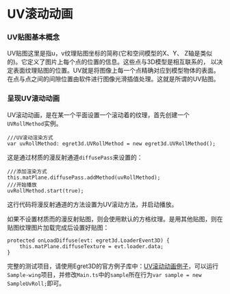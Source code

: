 # UV滚动动画    
     
### UV贴图基本概念   
UV贴图这里是指u，v纹理贴图坐标的简称(它和空间模型的X、Y、 Z轴是类似的)。它定义了图片上每个点的位置的信息。这些点与3D模型是相互联系的， 以决定表面纹理贴图的位置。UV就是将图像上每一个点精确对应到模型物体的表面。在点与点之间的间隙位置由软件进行图像光滑插值处理。这就是所谓的UV贴图。      

### 呈现UV滚动动画
UV滚动动画，是在某一个平面设置一个滚动着的纹理，首先创建一个`UVRollMethod`实例。   
```
///UV滚动渲染方式
var uvRollMethod: egret3d.UVRollMethod = new egret3d.UVRollMethod();
```
这是通过材质的漫反射通道`diffusePass`来设置的：      
```
///添加渲染方式
this.matPlane.diffusePass.addMethod(uvRollMethod);
///开始播放
uvRollMethod.start(true);
```
这行代码将漫反射通道的方法设置为UV滚动方法，并启动播放。     

如果不设置材质而的漫反射贴图，则会使用默认的方格纹理。是用其他贴图，则在贴图纹理图片加载完成后设置好贴图：  
```
protected onLoadDiffuse(evt: egret3d.LoaderEvent3D) {
	this.matPlane.diffuseTexture = evt.loader.data;
}
```    
完整的测试项目，请使用Egret3D的官方例子库中：[UV滚动动画例子](https://github.com/egret-labs/egret-3d/blob/master/Sample-wing/src/SampleUvRoll.ts)，可以运行`Sample-wing`项目，并修改`Main.ts`中的`sample`所在行为`var sample = new SampleUvRoll;`即可。        
